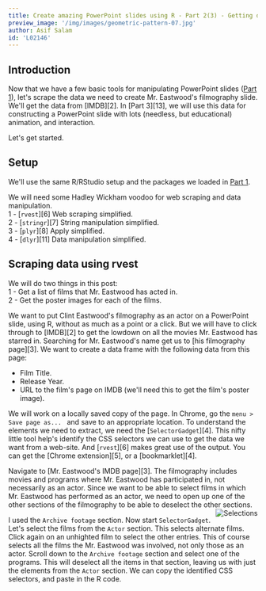 ```yaml
---
title: Create amazing PowerPoint slides using R - Part 2(3) - Getting data
preview_image: '/img/images/geometric-pattern-07.jpg'
author: Asif Salam
id: 'L02146'
---
```


<script>
    let urlMain = "/blog"
</script>

## Introduction

Now that we have a few basic tools for manipulating PowerPoint slides (<a href="/blog/2023-08-05-R-and-PowerPoint-Part-1/">Part 1</a>), let's scrape the data we need to create Mr. Eastwood's filmography slide. We'll get the data from [IMDB][2]. In [Part 3][13], we will use this data for constructing a PowerPoint slide with lots (needless, but educational) animation, and interaction.

Let's get started.

## Setup

We'll use the same R/RStudio setup and the packages we loaded in <a href="/blog/2023-08-05-R-and-PowerPoint-Part-1/">Part 1</a>.

We will need some Hadley Wickham voodoo for web scraping and data manipulation.  
1 - [`rvest`][6] Web scraping simplified.  
2 - [`stringr`][7] String manipulation simplified.  
3 - [`plyr`][8] Apply simplified.  
4 - [`dlyr`][11] Data manipulation simplified.

## Scraping data using rvest

We will do two things in this post:  
1 - Get a list of films that Mr. Eastwood has acted in.  
2 - Get the poster images for each of the films.

We want to put Clint Eastwood's filmography as an actor on a PowerPoint slide, using R, without as much as a point or a click. But we will have to click through to [IMDB][2] to get the lowdown on all the movies Mr. Eastwood has starred in. Searching for Mr. Eastwood's name get us to [his filmography page][3]. We want to create a data frame with the following data from this page:

- Film Title.
- Release Year.
- URL to the film's page on IMDB (we'll need this to get the film's poster image).

We will work on a locally saved copy of the page. In Chrome, go the `menu > Save page as... ` and save to an appropriate location. To understand the elements we need to extract, we need the [`SelectorGadget`][4]. This nifty little tool help's identify the CSS selectors we can use to get the data we want from a web-site. And [`rvest`][6] makes great use of the output. You can get the [Chrome extension][5], or a [bookmarklet][4].

Navigate to [Mr. Eastwood's IMDB page][3]. The filmography includes movies and programs where Mr. Eastwood has participated in, not necessarily as an actor. Since we want to be able to select films in which Mr. Eastwood has performed as an actor, we need to open up one of the other sections of the filmography to be able to deselect the other sections. <img style="float:right;max-width:45%;" class="centre_image" src="/images/film_selector1.png" alt="Selections">

I used the `Archive footage` section. Now start `SelectorGadget`. Let's select the films from the `Actor` section. This selects alternate films. Click again on an unhighted film to select the other entries. This of course selects all the films the Mr. Eastwood was involved, not only those as an actor. Scroll down to the `Archive footage` section and select one of the programs. This will deselect all the items in that section, leaving us with just the elements from the `Actor` section. We can copy the identified CSS selectors, and paste in the R code.
